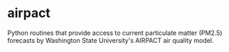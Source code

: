 # airpact
Python routines that provide access to current particulate matter (PM2.5) forecasts by Washington State University's AIRPACT air quality model.
